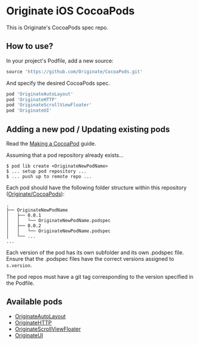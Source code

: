# Originate iOS CocoaPods

This is Originate's CocoaPods spec repo.

## How to use?

In your project's Podfile, add a new source:

```ruby
source 'https://github.com/Originate/CocoaPods.git'
```

And specify the desired CocoaPods spec.

```ruby
pod 'OriginateAutoLayout'
pod 'OriginateHTTP'
pod 'OriginateScrollViewFloater'
pod 'OriginateUI'
```


## Adding a new pod / Updating existing pods

Read the [Making a CocoaPod](https://guides.cocoapods.org/making/making-a-cocoapod.html) guide.

Assuming that a pod repository already exists...

```
$ pod lib create <OriginateNewPodName>
$ ... setup pod repository ...
$ ... push up to remote repo ...
```

Each pod should have the following folder structure within this repository ([Originate/CocoaPods](https://github.com/Originate/CocoaPods)):

```
.
├── OriginateNewPodName
│   ├── 0.0.1
│   │   └── OriginateNewPodName.podspec
│   ├── 0.0.2
│   │   └── OriginateNewPodName.podspec
│   └── ...
...
```
  
Each version of the pod has its own subfolder and its own .podspec file. Ensure that the .podspec files have the correct versions assigned to `s.version`.

The pod repos must have a git tag corresponding to the version specified in the Podfile.


## Available pods

* [OriginateAutoLayout](https://github.com/Originate/OriginateAutoLayout)
* [OriginateHTTP](https://github.com/Originate/OriginateHTTP)
* [OriginateScrollViewFloater](https://github.com/Originate/OriginateScrollViewFloater)
* [OriginateUI](https://github.com/Originate/OriginateUI)